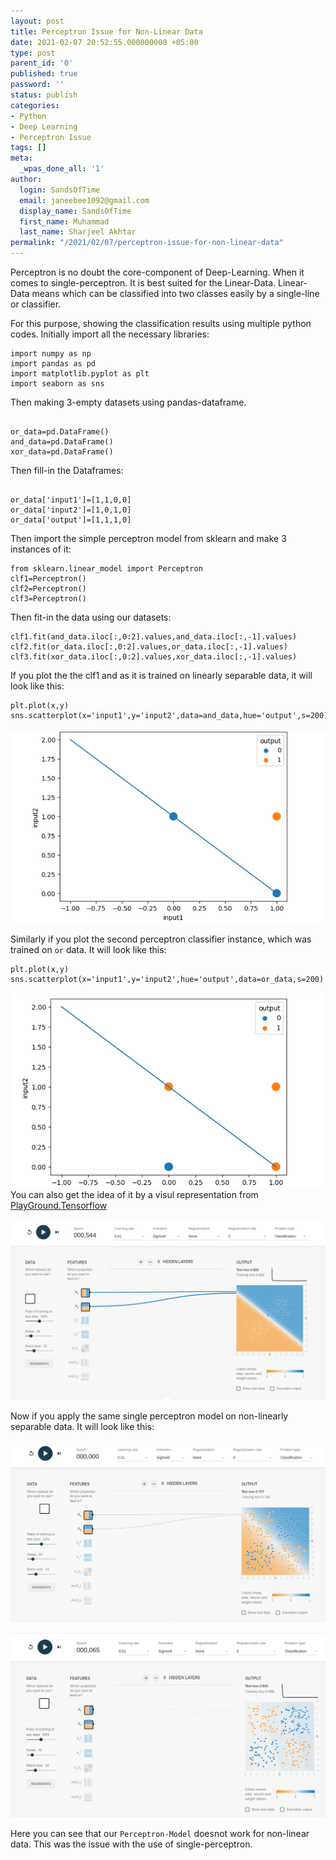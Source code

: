 ```yaml
---
layout: post
title: Perceptron Issue for Non-Linear Data
date: 2021-02-07 20:52:55.000000000 +05:00
type: post
parent_id: '0'
published: true
password: ''
status: publish
categories:
- Python
- Deep Learning
- Perceptron Issue
tags: []
meta:
  _wpas_done_all: '1'
author:
  login: SandsOfTime
  email: janeebee1092@gmail.com
  display_name: SandsOfTime
  first_name: Muhammad
  last_name: Sharjeel Akhtar
permalink: "/2021/02/07/perceptron-issue-for-non-linear-data"
---
```

Perceptron is no doubt the core-component of Deep-Learning. When it comes to single-perceptron. It is best suited for the Linear-Data. Linear-Data means which can be classified into two classes easily by a single-line or classifier. 

For this purpose, showing the classification results using multiple python codes. Initially import all the necessary libraries:

```
import numpy as np
import pandas as pd
import matplotlib.pyplot as plt
import seaborn as sns 

```
Then making 3-empty datasets using pandas-dataframe.
```

or_data=pd.DataFrame()
and_data=pd.DataFrame()
xor_data=pd.DataFrame()
```

Then fill-in the Dataframes:
```

or_data['input1']=[1,1,0,0]
or_data['input2']=[1,0,1,0]
or_data['output']=[1,1,1,0]
```

Then import the simple perceptron model from sklearn and make 3 instances of it:

```
from sklearn.linear_model import Perceptron
clf1=Perceptron()
clf2=Perceptron()
clf3=Perceptron()
```
Then fit-in the data using our datasets:

```
clf1.fit(and_data.iloc[:,0:2].values,and_data.iloc[:,-1].values)
clf2.fit(or_data.iloc[:,0:2].values,or_data.iloc[:,-1].values)
clf3.fit(xor_data.iloc[:,0:2].values,xor_data.iloc[:,-1].values)
```

If you plot the the clf1 and as it is trained on linearly separable data, it will look like this:

```
plt.plot(x,y)
sns.scatterplot(x='input1',y='input2',data=and_data,hue='output',s=200)
```

<!-- ![A test image](/assets/images/clt/image.png) -->
![Perceptron on linear-data image](/assets/images/clt/perceptron-for-non-linear-data/perceptron-linear-data1.png)

Similarly if you plot the second perceptron classifier instance, which was trained on ```or``` data. It will look like this:

```
plt.plot(x,y)
sns.scatterplot(x='input1',y='input2',hue='output',data=or_data,s=200)
```

![Perceptron on linear-data OR image](/assets/images/clt/perceptron-for-non-linear-data/perceptron-linear-data2.png)
You can also get the idea of it by a visul representation from [PlayGround.Tensorflow](https://playground.tensorflow.org/#activation=sigmoid&batchSize=10&dataset=gauss&regDataset=reg-plane&learningRate=0.01&regularizationRate=0&noise=10&networkShape=&seed=0.71127&showTestData=false&discretize=false&percTrainData=50&x=true&y=true&xTimesY=false&xSquared=false&ySquared=false&cosX=false&sinX=false&cosY=false&sinY=false&collectStats=false&problem=classification&initZero=false&hideText=false)

![playgroundtensorflow](/assets/images/clt/perceptron-for-non-linear-data/playgrountensorflow.png)

Now if you apply the same single perceptron model on non-linearly separable data. It will look like this:

![Perceptron-non-linear-issue](/assets/images/clt/perceptron-for-non-linear-data/perceptron-non-linear-data3.png)

![Per-non-linear-issue-2nd-image](/assets/images/clt/perceptron-for-non-linear-data/perceptron-linear-data4.png)

Here you can see that our `Perceptron-Model` doesnot work for non-linear data. This was the issue with the use of single-perceptron.